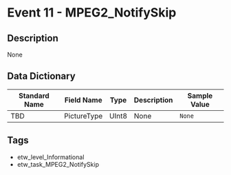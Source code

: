 # Event 11 - MPEG2_NotifySkip

## Description
None

## Data Dictionary
|Standard Name|Field Name|Type|Description|Sample Value|
|---|---|---|---|---|
|TBD|PictureType|UInt8|None|`None`|

## Tags
* etw_level_Informational
* etw_task_MPEG2_NotifySkip